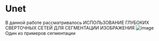 # Unet
В данной работе рассматривалось ИСПОЛЬЗОВАНИЕ ГЛУБОКИХ СВЕРТОЧНЫХ СЕТЕЙ ДЛЯ СЕГМЕНТАЦИИ ИЗОБРАЖЕНИЯ
![image](https://user-images.githubusercontent.com/94697684/218163469-89457412-bda1-46d8-a8de-4de9cce0626e.png)
Один из примеров сегментации
